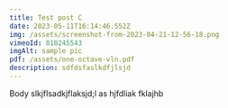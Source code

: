 ```yaml
---
title: Test post C
date: 2023-05-11T16:14:46.552Z
img: /assets/screenshot-from-2023-04-21-12-56-18.png
vimeoId: 818245543
imgAlt: sample pic
pdf: /assets/one-octave-vln.pdf
description: sdfdsfaslkdfjlsjd
---
```

Body slkjflsadkjflaksjd;l as hjfdliak fklajhb